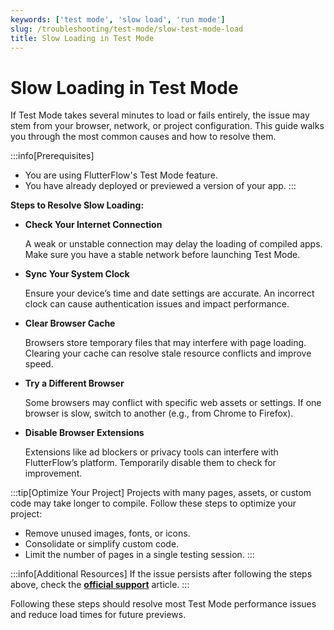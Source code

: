 ```yaml
---
keywords: ['test mode', 'slow load', 'run mode']
slug: /troubleshooting/test-mode/slow-test-mode-load
title: Slow Loading in Test Mode
---
```


# Slow Loading in Test Mode

If Test Mode takes several minutes to load or fails entirely, the issue may stem from your browser, network, or project configuration. This guide walks you through the most common causes and how to resolve them.

:::info[Prerequisites]
- You are using FlutterFlow's Test Mode feature.
- You have already deployed or previewed a version of your app.
:::

**Steps to Resolve Slow Loading:**

- **Check Your Internet Connection**

    A weak or unstable connection may delay the loading of compiled apps. Make sure you have a stable network before launching Test Mode.

- **Sync Your System Clock**

    Ensure your device’s time and date settings are accurate. An incorrect clock can cause authentication issues and impact performance.

- **Clear Browser Cache**

    Browsers store temporary files that may interfere with page loading. Clearing your cache can resolve stale resource conflicts and improve speed.

- **Try a Different Browser**

    Some browsers may conflict with specific web assets or settings. If one browser is slow, switch to another (e.g., from Chrome to Firefox).

- **Disable Browser Extensions**

    Extensions like ad blockers or privacy tools can interfere with FlutterFlow’s platform. Temporarily disable them to check for improvement.

:::tip[Optimize Your Project]
Projects with many pages, assets, or custom code may take longer to compile. Follow these steps to optimize your project:
- Remove unused images, fonts, or icons.
- Consolidate or simplify custom code.
- Limit the number of pages in a single testing session.
:::

:::info[Additional Resources]
If the issue persists after following the steps above, check the
**[official support](https://intercom.help/flutterflow/en/articles/7052737-test-mode-is-not-loading-or-is-very-slow-it-takes-a-long-time-to-load-the-app)**  article. 
:::

Following these steps should resolve most Test Mode performance issues and reduce load times for future previews.
